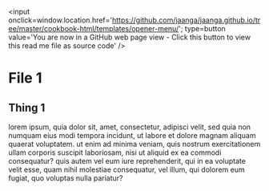 <span style=display:none; >[You are now in a GitHub source code view - click this link to view this read me file as a web page]
( http://jaanga.github.io/cookbook-html/templates/opener-menu/ "View file as a web page." ) </span>
<input onclick=window.location.href='https://github.com/jaanga/jaanga.github.io/tree/master/cookbook-html/templates/opener-menu/'; type=button  value='You are now in a GitHub web page view - Click this button to view this read me file as source code' />

<!--
[Jaanga]( http://jaanga.github.io ) » [XXXXXX]( http://jaanga.github.io/XXXXXX/  ) » 
-->


File 1
===

## Thing 1

lorem ipsum, quia dolor sit, amet, consectetur, adipisci velit, sed quia non numquam eius modi tempora incidunt, ut labore et dolore magnam aliquam quaerat voluptatem. ut enim ad minima veniam, quis nostrum exercitationem ullam corporis suscipit laboriosam, nisi ut aliquid ex ea commodi consequatur? quis autem vel eum iure reprehenderit, qui in ea voluptate velit esse, quam nihil molestiae consequatur, vel illum, qui dolorem eum fugiat, quo voluptas nulla pariatur?